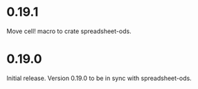# 0.19.1

Move cell! macro to crate spreadsheet-ods.

# 0.19.0

Initial release. Version 0.19.0 to be in sync with spreadsheet-ods.
